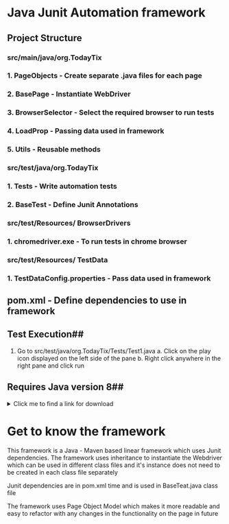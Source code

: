 # Java Junit Automation framework

## Project Structure
### src/main/java/org.TodayTix
###   1. PageObjects - Create separate .java files for each page
###   2. BasePage - Instantiate WebDriver
###   3. BrowserSelector - Select the required browser to run tests
###   4. LoadProp - Passing data used in framework 
###   5. Utils - Reusable methods

### src/test/java/org.TodayTix
###   1. Tests - Write automation tests
###   2. BaseTest - Define Junit Annotations 

### src/test/Resources/ BrowserDrivers
###  1. chromedriver.exe - To run tests in chrome browser

### src/test/Resources/ TestData
###  1. TestDataConfig.properties - Pass data used in framework

## pom.xml - Define dependencies to use in framework

## Test Execution##
1. Go to src/test/java/org.TodayTix/Tests/Test1.java 
   a. Click on the play icon displayed on the left side of the pane
   b. Right click anywhere in the right pane and click run

## Requires Java version 8##
<details><summary>Click me to find a link for download</summary>
<p>
https://www.java.com/download/ie_manual.jsp
</p>
</details>


# Get to know the framework
This framework is a Java - Maven based linear framework which uses Junit dependencies.
The framework uses inheritance to instantiate the Webdriver which can be used in different 
class files and it's instance does not need to be created in each class file separately

Junit dependencies are in pom.xml time and is used in BaseTeat.java class file

The framework uses Page Object Model which makes it more readable and easy to refactor with any changes in the functionality on the page in future









